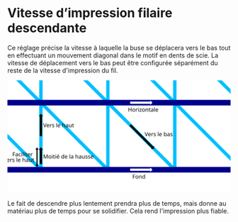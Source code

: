 Vitesse d’impression filaire descendante
===

Ce réglage précise la vitesse à laquelle la buse se déplacera vers le bas tout en effectuant un mouvement diagonal dans le motif en dents de scie. La vitesse de déplacement vers le bas peut être configurée séparément du reste de la vitesse d'impression du fil.

![Où les différentes vitesses d'impression à fil s'appliquent](../images/wireframe_printspeed_fr.svg)

Le fait de descendre plus lentement prendra plus de temps, mais donne au matériau plus de temps pour se solidifier. Cela rend l'impression plus fiable.
